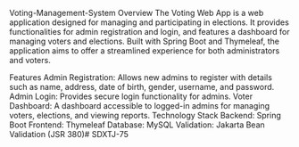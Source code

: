 Voting-Management-System
Overview The Voting Web App is a web application designed for managing and participating in elections. It provides functionalities for admin registration and login, and features a dashboard for managing voters and elections. Built with Spring Boot and Thymeleaf, the application aims to offer a streamlined experience for both administrators and voters.

Features Admin Registration: Allows new admins to register with details such as name, address, date of birth, gender, username, and password. Admin Login: Provides secure login functionality for admins. Voter Dashboard: A dashboard accessible to logged-in admins for managing voters, elections, and viewing reports. Technology Stack Backend: Spring Boot Frontend: Thymeleaf Database: MySQL Validation: Jakarta Bean Validation (JSR 380)# SDXTJ-75
